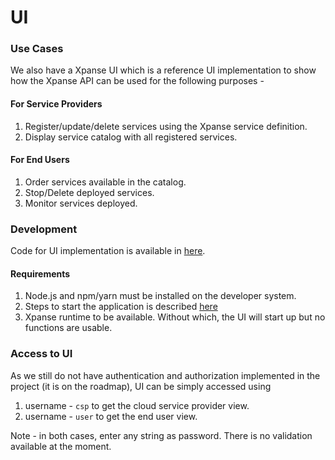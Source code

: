 # UI

### Use Cases

We also have a Xpanse UI which is a reference UI implementation to show how the Xpanse API can be used for the following purposes -

#### For Service Providers

1. Register/update/delete services using the Xpanse service definition.
2. Display service catalog with all registered services.

#### For End Users

1. Order services available in the catalog.
2. Stop/Delete deployed services.
3. Monitor services deployed.

### Development

Code for UI implementation is available in [here](https://github.com/eclipse-xpanse/xpanse-ui).

#### Requirements

1. Node.js and npm/yarn must be installed on the developer system.
2. Steps to start the application is described [here](https://github.com/eclipse-xpanse/xpanse-ui/blob/main/README.md)
3. Xpanse runtime to be available. Without which, the UI will start up but no functions are usable.

### Access to UI

As we still do not have authentication and authorization implemented in the project (it is on the roadmap), UI can be simply accessed using

1. username - `csp` to get the cloud service provider view.
2. username - `user` to get the end user view.

Note - in both cases, enter any string as password. There is no validation available at the moment.
